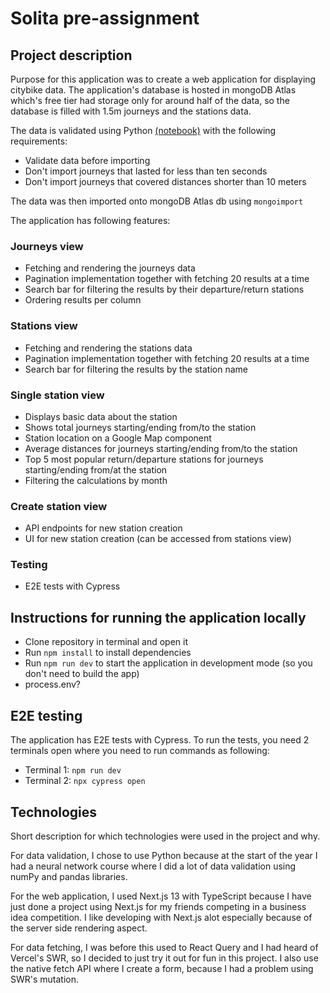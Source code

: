 # Solita pre-assignment

## Project description

Purpose for this application was to create a web application for displaying citybike data. The application's database is hosted in mongoDB Atlas which's free tier had storage only for around half of the data, so the database is filled with 1.5m journeys and the stations data.

The data is validated using Python [(notebook)](https://colab.research.google.com/drive/1W69s5jaew1L7bPouCLr2QHLOqxofv6P7#scrollTo=vaagiWcFLFcr) with the following requirements:

- Validate data before importing
- Don't import journeys that lasted for less than ten seconds
- Don't import journeys that covered distances shorter than 10 meters

The data was then imported onto mongoDB Atlas db using `mongoimport`

The application has following features:

### Journeys view

- Fetching and rendering the journeys data
- Pagination implementation together with fetching 20 results at a time
- Search bar for filtering the results by their departure/return stations
- Ordering results per column

### Stations view

- Fetching and rendering the stations data
- Pagination implementation together with fetching 20 results at a time
- Search bar for filtering the results by the station name

### Single station view

- Displays basic data about the station
- Shows total journeys starting/ending from/to the station
- Station location on a Google Map component
- Average distances for journeys starting/ending from/to the station
- Top 5 most popular return/departure stations for journeys starting/ending from/at the station
- Filtering the calculations by month

### Create station view

- API endpoints for new station creation
- UI for new station creation (can be accessed from stations view)

### Testing

- E2E tests with Cypress

## Instructions for running the application locally

- Clone repository in terminal and open it
- Run `npm install` to install dependencies
- Run `npm run dev` to start the application in development mode (so you don't need to build the app)
- process.env?

## E2E testing

The application has E2E tests with Cypress. To run the tests, you need 2 terminals open where you need to run commands as following:

- Terminal 1: `npm run dev`
- Terminal 2: `npx cypress open`

## Technologies

Short description for which technologies were used in the project and why.

For data validation, I chose to use Python because at the start of the year I had a neural network course where I did a lot of data validation using numPy and pandas libraries.

For the web application, I used Next.js 13 with TypeScript because I have just done a project using Next.js for my friends competing in a business idea competition. I like developing with Next.js alot especially because of the server side rendering aspect.

For data fetching, I was before this used to React Query and I had heard of Vercel's SWR, so I decided to just try it out for fun in this project. I also use the native fetch API where I create a form, because I had a problem using SWR's mutation.
